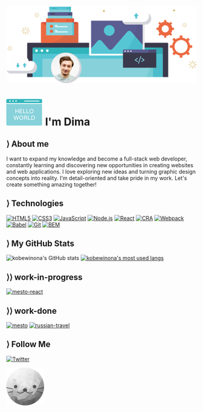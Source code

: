 ![cover](/images/cover-with-photo.svg)

# ![hello](/images/hello-world-3.svg) I'm Dima

## &rang; About me

I want to expand my knowledge and become a full-stack web developer, constantly learning and discovering new opportunities in creating websites and web applications. I love exploring new ideas and turning graphic design concepts into reality. I'm detail-oriented and take pride in my work. Let's create something amazing together!

## &rang; Technologies

[![HTML5](https://img.shields.io/badge/HTML5-FEFEFE?style=for-the-badge&logo=HTML5)](https://dev.w3.org/html5/spec-LC/) [![CSS3](https://img.shields.io/badge/CSS3-FEFEFE?logoColor=264BDC&style=for-the-badge&logo=CSS3)](https://www.w3.org/TR/CSS/#css) [![JavaScript](https://img.shields.io/badge/JavaScript-FEFEFE?style=for-the-badge&logo=JavaScript)](https://www.javascript.com) [![Node.js](https://img.shields.io/badge/Node.js-FEFEFE?style=for-the-badge&logo=Node.js)](https://nodejs.org/en) [![React](https://img.shields.io/badge/React-FEFEFE?style=for-the-badge&logo=React)](https://react.dev) [![CRA](https://img.shields.io/badge/CRA-FEFEFE?style=for-the-badge&logo=createreactapp)](https://create-react-app.dev) [![Webpack](https://img.shields.io/badge/Webpack-FEFEFE?style=for-the-badge&logo=webpack)](https://webpack.js.org) [![Babel](https://img.shields.io/badge/Babel-FEFEFE?style=for-the-badge&logo=babel)](https://babeljs.io) [![Git](https://img.shields.io/badge/Git-FEFEFE?style=for-the-badge&logo=git)](https://git-scm.com) [![BEM](https://img.shields.io/badge/BEM-FEFEFE?logoColor=black&style=for-the-badge&logo=bem)](https://en.bem.info/methodology/)

## &rang; My GitHub Stats

![kobewinona's GitHub stats](https://github-readme-stats.vercel.app/api?username=kobewinona&count_private=true&include_all_commits=true&show_icons=true&icon_color=2fb5ba&border_radius=0&hide_border=true&bg_color=fefefe&title_color=d94d38&text_color=3a394c&card_width=400px&line_height=21px&hide_title=true) [![kobewinona's most used langs](https://github-readme-stats.vercel.app/api/top-langs/?username=kobewinona&layout=compact&border_radius=0&hide_border=true&bg_color=fefefe&title_color=d94d38&text_color=3a394c&custom_title=My%20Most%20Used%20Languagues)](https://github.com/anuraghazra/github-readme-stats)

## &rang;&rang; work-in-progress

[![mesto-react](https://github-readme-stats.vercel.app/api/pin/?username=kobewinona&repo=mesto-react&icon_color=2Fb5ba&border_radius=0&hide_border=true&bg_color=86d1da&title_color=d94d38&text_color=fefefe)](https://github.com/kobewinona/mesto-react)

## &rang;&rang; work-done

[![mesto](https://github-readme-stats.vercel.app/api/pin/?username=kobewinona&repo=mesto&icon_color=5b5c90&border_radius=0&hide_border=true&bg_color=3A394C&title_color=86d1da&text_color=fefefe)](https://github.com/kobewinona/mesto-react) [![russian-travel](https://github-readme-stats.vercel.app/api/pin/?username=kobewinona&repo=russian-travel&icon_color=5b5c90&border_radius=0&hide_border=true&bg_color=3A394C&title_color=86d1da&text_color=fefefe)](https://github.com/kobewinona/mesto-react)



## &rang; Follow Me

[![Twitter](https://img.shields.io/twitter/follow/dima_klimkin?color=D3D5DB&logo=twitter&style=flat-square&labelColor=FEFEFE)](https://twitter.com/intent/follow?screen_name=dima_klimkin)

[![Secret](/images/seal.svg)](https://youtu.be/5zjvOJTqr3Q)





























<!--
**kobewinona/kobewinona** is a ✨ _special_ ✨ repository because its `README.md` (this file) appears on your GitHub profile.

Here are some ideas to get you started:

- 🔭 I’m currently working on ...
- 🌱 I’m currently learning ...
- 👯 I’m looking to collaborate on ...
- 🤔 I’m looking for help with ...
- 💬 Ask me about ...
- 📫 How to reach me: ...
- 😄 Pronouns: ...
- ⚡ Fun fact: ...
-->

